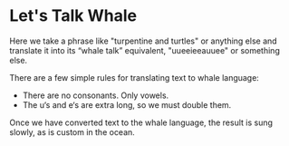 # Let's Talk Whale
Here we take a phrase like "turpentine and turtles" or anything else and translate it into its “whale talk” equivalent, "uueeieeauuee" or something else.

There are a few simple rules for translating text to whale language:

* There are no consonants. Only vowels.
* The u‘s and e‘s are extra long, so we must double them.

Once we have converted text to the whale language, the result is sung slowly, as is custom in the ocean.
